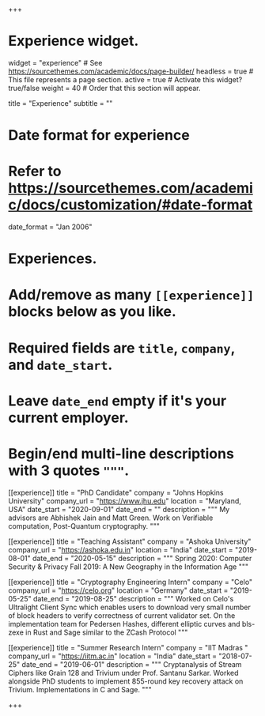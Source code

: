 +++
# Experience widget.
widget = "experience"  # See https://sourcethemes.com/academic/docs/page-builder/
headless = true  # This file represents a page section.
active = true  # Activate this widget? true/false
weight = 40  # Order that this section will appear.

title = "Experience"
subtitle = ""

# Date format for experience
#   Refer to https://sourcethemes.com/academic/docs/customization/#date-format
date_format = "Jan 2006"

# Experiences.
#   Add/remove as many `[[experience]]` blocks below as you like.
#   Required fields are `title`, `company`, and `date_start`.
#   Leave `date_end` empty if it's your current employer.
#   Begin/end multi-line descriptions with 3 quotes `"""`.
[[experience]]
  title = "PhD Candidate"
  company = "Johns Hopkins University"
  company_url = "https://www.jhu.edu"
  location = "Maryland, USA"
  date_start = "2020-09-01"
  date_end = ""
  description = """
 My advisors are Abhishek Jain and Matt Green. Work on Verifiable computation, Post-Quantum cryptography.
  """
  
  [[experience]]
  title = "Teaching Assistant"
  company = "Ashoka University"
  company_url = "https://ashoka.edu.in"
  location = "India"
  date_start = "2019-08-01"
  date_end = "2020-05-15"
  description = """
  Spring 2020: Computer Security & Privacy
  Fall 2019: A New Geography in the Information Age
  """

[[experience]]
  title = "Cryptography Engineering Intern"
  company = "Celo"
  company_url = "https://celo.org"
  location = "Germany"
  date_start = "2019-05-25"
  date_end = "2019-08-25"
  description = """
  Worked on Celo's Ultralight Client Sync which enables users to download very small number of block
headers to verify correctness of current validator set. On the implementation team for Pedersen Hashes, different elliptic curves and bls-zexe in Rust and Sage similar to the ZCash Protocol
"""

[[experience]]
  title = "Summer Research Intern"
  company = "IIT Madras "
  company_url = "https://iitm.ac.in"
  location = "India"
  date_start = "2018-07-25"
  date_end = "2019-06-01"
  description = """
  Cryptanalysis of Stream Ciphers like Grain 128 and Trivium under Prof.
Santanu Sarkar. Worked alongside PhD students to implement 855-round key
recovery attack on Trivium. Implementations in C and Sage.
"""

+++

